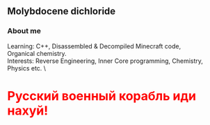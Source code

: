 ## Molybdocene dichloride
### About me
Learning: C++, Disassembled & Decompiled&nbsp;Minecraft&nbsp;code, Organical&nbsp;chemistry.\
Interests: Reverse&nbsp;Engineering, Inner&nbsp;Core programming, Chemistry, Physics etc.
\
# <span style="color:red; font-weight: bold;">Русский военный корабль иди нахуй!</span>
